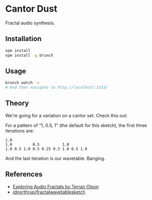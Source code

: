 Cantor Dust
===========

Fractal audio synthesis.


## Installation

```sh
npm install
npm install -g brunch
```


## Usage

```sh
brunch watch -s
# And then navigate to http://localhost:3333/
```

## Theory

We're going for a variation on a cantor set. Check this out:

For a pattern of “1, 0.5, 1” (the default for this sketch), the first three
iterations are:

```
1.0
1.0         0.5          1.0
1.0 0.5 1.0 0.5 0.25 0.5 1.0 0.5 1.0
```

And the last iteration is our wavetable. Banging.


## References

* [Exploring Audio Fractals by Terran Olson][exploring-audio-frac]
* [jdnorthrup/fractalwavetablesketch][fractal-sketch]

[exploring-audio-frac]: http://sessionville.com/articles/exploring-audio-fractals
[fractal-sketch]: https://github.com/jdnorthrup/fractalwavetablesketch
